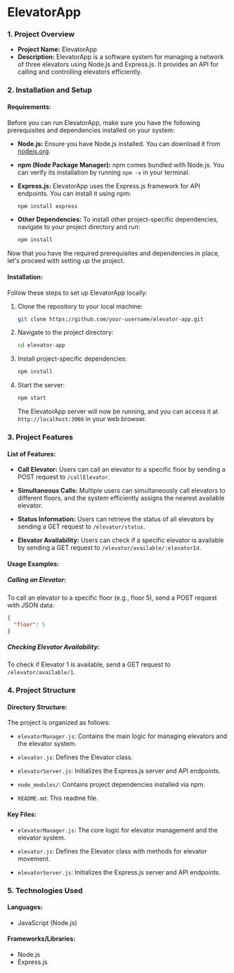 
# ElevatorApp

### **1. Project Overview**

- **Project Name:** ElevatorApp
- **Description:** ElevatorApp is a software system for managing a network of three elevators using Node.js and Express.js. It provides an API for calling and controlling elevators efficiently.

### **2. Installation and Setup**

#### **Requirements:**

Before you can run ElevatorApp, make sure you have the following prerequisites and dependencies installed on your system:

- **Node.js:** Ensure you have Node.js installed. You can download it from [nodejs.org](https://nodejs.org/).

- **npm (Node Package Manager):** npm comes bundled with Node.js. You can verify its installation by running `npm -v` in your terminal.

- **Express.js:** ElevatorApp uses the Express.js framework for API endpoints. You can install it using npm:

  ```bash
  npm install express
  ```

- **Other Dependencies:** To install other project-specific dependencies, navigate to your project directory and run:

  ```bash
  npm install
  ```

Now that you have the required prerequisites and dependencies in place, let's proceed with setting up the project.

#### **Installation:**

Follow these steps to set up ElevatorApp locally:

1. Clone the repository to your local machine:

   ```bash
   git clone https://github.com/your-username/elevator-app.git
   ```

2. Navigate to the project directory:

   ```bash
   cd elevator-app
   ```

3. Install project-specific dependencies:

   ```bash
   npm install
   ```

4. Start the server:

   ```bash
   npm start
   ```

   The ElevatorApp server will now be running, and you can access it at `http://localhost:3000` in your web browser.

### **3. Project Features**

#### **List of Features:**

- **Call Elevator:** Users can call an elevator to a specific floor by sending a POST request to `/callElevator`.

- **Simultaneous Calls:** Multiple users can simultaneously call elevators to different floors, and the system efficiently assigns the nearest available elevator.

- **Status Information:** Users can retrieve the status of all elevators by sending a GET request to `/elevator/status`.

- **Elevator Availability:** Users can check if a specific elevator is available by sending a GET request to `/elevator/available/:elevatorId`.

#### **Usage Examples:**

##### Calling an Elevator:

To call an elevator to a specific floor (e.g., floor 5), send a POST request with JSON data:

```json
{
  "floor": 5
}
```

##### Checking Elevator Availability:

To check if Elevator 1 is available, send a GET request to `/elevator/available/1`.

### **4. Project Structure**

#### **Directory Structure:**

The project is organized as follows:

- `elevatorManager.js`: Contains the main logic for managing elevators and the elevator system.

- `elevator.js`: Defines the Elevator class.

- `elevatorServer.js`: Initializes the Express.js server and API endpoints.

- `node_modules/`: Contains project dependencies installed via npm.

- `README.md`: This readme file.

#### **Key Files:**

- `elevatorManager.js`: The core logic for elevator management and the elevator system.

- `elevator.js`: Defines the Elevator class with methods for elevator movement.

- `elevatorServer.js`: Initializes the Express.js server and API endpoints.

### **5. Technologies Used**

#### **Languages:**

- JavaScript (Node.js)

#### **Frameworks/Libraries:**

- Node.js
- Express.js

